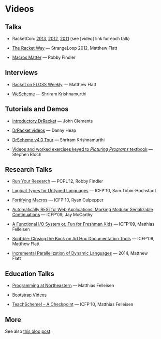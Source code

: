 Videos
======

Talks
-----

 * RacketCon: [2013](http://con.racket-lang.org), [2012](http://con.racket-lang.org/2012), [2011](http://con.racket-lang.org/2011) 
   (see [video] link for each talk)

 * [The Racket Way](http://www.infoq.com/presentations/Racket) — StrangeLoop 2012, Matthew Flatt

 * [Macros Matter](http://www.mefeedia.com/video/26348171) — Robby Findler


Interviews
----------

 * [Racket on FLOSS Weekly](http://blog.racket-lang.org/2011/05/racket-on-floss-weekly.html)
   — Matthew Flatt

 * [WeScheme](http://vidiowiki.com/watch/cydr9yk/) — Shriram Krishnamurthi

Tutorials and Demos
-------------------

 * [Introductory DrRacket](http://www.youtube.com/playlist?list=PLD0EB7BC8D7CF739A)
   — John Clements

 * [DrRacket videos](http://www.cdf.toronto.edu/~heap/racket_lectures.html)
   — Danny Heap

 * [DrScheme v4.0 Tour](http://www.youtube.com/watch?v=vgQO_kHl39g&fmt=18)
   — Shriram Krishnamurthi

 * [Videos and worked exercises keyed to _Picturing Programs_ textbook](http://picturingprograms.org/worked-exercises/current/)
   — Stephen Bloch

Research Talks
--------------

 * [Run Your Research](http://www.youtube.com/watch?v=BuCRToctmw0) — POPL'12, Robby Findler

 * [Logical Types for Untyped Languages](http://vimeo.com/16539620)
   — ICFP'10, Sam Tobin-Hochstadt

 * [Fortifying Macros](http://vimeo.com/16540696)
   — ICFP'10, Ryan Culpepper

 * [Automatically RESTful Web Applications: Marking Modular Serializable
     Continuations](http://vimeo.com/6627041)
   — ICFP'09, Jay McCarthy

 * [A Functional I/O System or, Fun for Freshman Kids](http://vimeo.com/6631514)
   — ICFP'09, Matthias Felleisen

 * [Scribble: Closing the Book on Ad Hoc Documentation Tools](http://vimeo.com/6630691)
   — ICFP'09, Matthew Flatt 

 * [Incremental Parallelization of Dynamic Languages](https://air.mozilla.org/incremental-parallelization-of-dynamic-languages/)
   — 2014, Matthew Flatt 


Education Talks 
---------------

 * [Programming at Northeastern](http://www.youtube.com/watch?v=m3be1PHW5X0)
   — Matthias Felleisen

 * [Bootstrap Videos](http://www.youtube.com/user/GetBootstrapped)

 * [TeachScheme! – A Checkpoint](http://vimeo.com/16540023)
   — ICFP'10, Matthias Felleisen

More
----

See also
[this blog post](http://blog.racket-lang.org/2010/01/scheme-videos-lectures-and-talks-thanks.html).